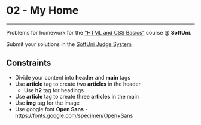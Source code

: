 # 02 - My Home
------
Problems for homework for the [“HTML and CSS Basics”](#) course @ **SoftUni**.

Submit your solutions in the [SoftUni Judge System](https://judge.softuni.bg/Contests/1136/Introduction-to-HTML-and-CSS)

## Constraints
* Divide your content into **header** and **main** tags
* Use **article** tag to create two **articles** in the header
    * Use **h2** tag for headings
* Use **article** tag to create three **articles** in the main
* Use **img** tag for the image
* Use google font **Open Sans** - https://fonts.google.com/specimen/Open+Sans






